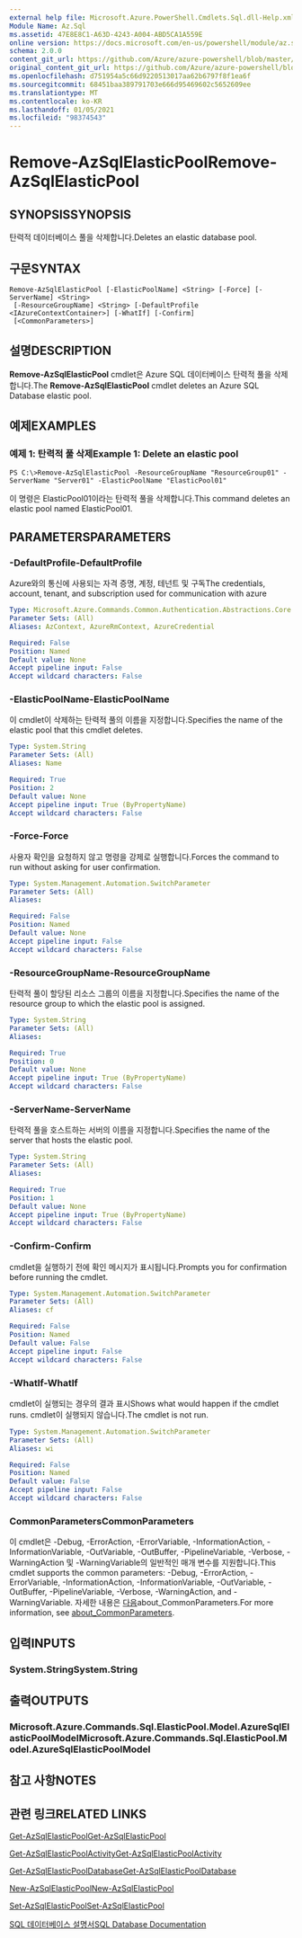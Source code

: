 ```yaml
---
external help file: Microsoft.Azure.PowerShell.Cmdlets.Sql.dll-Help.xml
Module Name: Az.Sql
ms.assetid: 47E8E8C1-A63D-4243-A004-ABD5CA1A559E
online version: https://docs.microsoft.com/en-us/powershell/module/az.sql/remove-azsqlelasticpool
schema: 2.0.0
content_git_url: https://github.com/Azure/azure-powershell/blob/master/src/Sql/Sql/help/Remove-AzSqlElasticPool.md
original_content_git_url: https://github.com/Azure/azure-powershell/blob/master/src/Sql/Sql/help/Remove-AzSqlElasticPool.md
ms.openlocfilehash: d751954a5c66d9220513017aa62b6797f8f1ea6f
ms.sourcegitcommit: 68451baa389791703e666d95469602c5652609ee
ms.translationtype: MT
ms.contentlocale: ko-KR
ms.lasthandoff: 01/05/2021
ms.locfileid: "98374543"
---
```

# <span data-ttu-id="2fddb-101">Remove-AzSqlElasticPool</span><span class="sxs-lookup"><span data-stu-id="2fddb-101">Remove-AzSqlElasticPool</span></span>

## <span data-ttu-id="2fddb-102">SYNOPSIS</span><span class="sxs-lookup"><span data-stu-id="2fddb-102">SYNOPSIS</span></span>
<span data-ttu-id="2fddb-103">탄력적 데이터베이스 풀을 삭제합니다.</span><span class="sxs-lookup"><span data-stu-id="2fddb-103">Deletes an elastic database pool.</span></span>

## <span data-ttu-id="2fddb-104">구문</span><span class="sxs-lookup"><span data-stu-id="2fddb-104">SYNTAX</span></span>

```
Remove-AzSqlElasticPool [-ElasticPoolName] <String> [-Force] [-ServerName] <String>
 [-ResourceGroupName] <String> [-DefaultProfile <IAzureContextContainer>] [-WhatIf] [-Confirm]
 [<CommonParameters>]
```

## <span data-ttu-id="2fddb-105">설명</span><span class="sxs-lookup"><span data-stu-id="2fddb-105">DESCRIPTION</span></span>
<span data-ttu-id="2fddb-106">**Remove-AzSqlElasticPool** cmdlet은 Azure SQL 데이터베이스 탄력적 풀을 삭제합니다.</span><span class="sxs-lookup"><span data-stu-id="2fddb-106">The **Remove-AzSqlElasticPool** cmdlet deletes an Azure SQL Database elastic pool.</span></span>

## <span data-ttu-id="2fddb-107">예제</span><span class="sxs-lookup"><span data-stu-id="2fddb-107">EXAMPLES</span></span>

### <span data-ttu-id="2fddb-108">예제 1: 탄력적 풀 삭제</span><span class="sxs-lookup"><span data-stu-id="2fddb-108">Example 1: Delete an elastic pool</span></span>
```
PS C:\>Remove-AzSqlElasticPool -ResourceGroupName "ResourceGroup01" -ServerName "Server01" -ElasticPoolName "ElasticPool01"
```

<span data-ttu-id="2fddb-109">이 명령은 ElasticPool01이라는 탄력적 풀을 삭제합니다.</span><span class="sxs-lookup"><span data-stu-id="2fddb-109">This command deletes an elastic pool named ElasticPool01.</span></span>

## <span data-ttu-id="2fddb-110">PARAMETERS</span><span class="sxs-lookup"><span data-stu-id="2fddb-110">PARAMETERS</span></span>

### <span data-ttu-id="2fddb-111">-DefaultProfile</span><span class="sxs-lookup"><span data-stu-id="2fddb-111">-DefaultProfile</span></span>
<span data-ttu-id="2fddb-112">Azure와의 통신에 사용되는 자격 증명, 계정, 테넌트 및 구독</span><span class="sxs-lookup"><span data-stu-id="2fddb-112">The credentials, account, tenant, and subscription used for communication with azure</span></span>

```yaml
Type: Microsoft.Azure.Commands.Common.Authentication.Abstractions.Core.IAzureContextContainer
Parameter Sets: (All)
Aliases: AzContext, AzureRmContext, AzureCredential

Required: False
Position: Named
Default value: None
Accept pipeline input: False
Accept wildcard characters: False
```

### <span data-ttu-id="2fddb-113">-ElasticPoolName</span><span class="sxs-lookup"><span data-stu-id="2fddb-113">-ElasticPoolName</span></span>
<span data-ttu-id="2fddb-114">이 cmdlet이 삭제하는 탄력적 풀의 이름을 지정합니다.</span><span class="sxs-lookup"><span data-stu-id="2fddb-114">Specifies the name of the elastic pool that this cmdlet deletes.</span></span>

```yaml
Type: System.String
Parameter Sets: (All)
Aliases: Name

Required: True
Position: 2
Default value: None
Accept pipeline input: True (ByPropertyName)
Accept wildcard characters: False
```

### <span data-ttu-id="2fddb-115">-Force</span><span class="sxs-lookup"><span data-stu-id="2fddb-115">-Force</span></span>
<span data-ttu-id="2fddb-116">사용자 확인을 요청하지 않고 명령을 강제로 실행합니다.</span><span class="sxs-lookup"><span data-stu-id="2fddb-116">Forces the command to run without asking for user confirmation.</span></span>

```yaml
Type: System.Management.Automation.SwitchParameter
Parameter Sets: (All)
Aliases:

Required: False
Position: Named
Default value: None
Accept pipeline input: False
Accept wildcard characters: False
```

### <span data-ttu-id="2fddb-117">-ResourceGroupName</span><span class="sxs-lookup"><span data-stu-id="2fddb-117">-ResourceGroupName</span></span>
<span data-ttu-id="2fddb-118">탄력적 풀이 할당된 리소스 그룹의 이름을 지정합니다.</span><span class="sxs-lookup"><span data-stu-id="2fddb-118">Specifies the name of the resource group to which the elastic pool is assigned.</span></span>

```yaml
Type: System.String
Parameter Sets: (All)
Aliases:

Required: True
Position: 0
Default value: None
Accept pipeline input: True (ByPropertyName)
Accept wildcard characters: False
```

### <span data-ttu-id="2fddb-119">-ServerName</span><span class="sxs-lookup"><span data-stu-id="2fddb-119">-ServerName</span></span>
<span data-ttu-id="2fddb-120">탄력적 풀을 호스트하는 서버의 이름을 지정합니다.</span><span class="sxs-lookup"><span data-stu-id="2fddb-120">Specifies the name of the server that hosts the elastic pool.</span></span>

```yaml
Type: System.String
Parameter Sets: (All)
Aliases:

Required: True
Position: 1
Default value: None
Accept pipeline input: True (ByPropertyName)
Accept wildcard characters: False
```

### <span data-ttu-id="2fddb-121">-Confirm</span><span class="sxs-lookup"><span data-stu-id="2fddb-121">-Confirm</span></span>
<span data-ttu-id="2fddb-122">cmdlet을 실행하기 전에 확인 메시지가 표시됩니다.</span><span class="sxs-lookup"><span data-stu-id="2fddb-122">Prompts you for confirmation before running the cmdlet.</span></span>

```yaml
Type: System.Management.Automation.SwitchParameter
Parameter Sets: (All)
Aliases: cf

Required: False
Position: Named
Default value: False
Accept pipeline input: False
Accept wildcard characters: False
```

### <span data-ttu-id="2fddb-123">-WhatIf</span><span class="sxs-lookup"><span data-stu-id="2fddb-123">-WhatIf</span></span>
<span data-ttu-id="2fddb-124">cmdlet이 실행되는 경우의 결과 표시</span><span class="sxs-lookup"><span data-stu-id="2fddb-124">Shows what would happen if the cmdlet runs.</span></span>
<span data-ttu-id="2fddb-125">cmdlet이 실행되지 않습니다.</span><span class="sxs-lookup"><span data-stu-id="2fddb-125">The cmdlet is not run.</span></span>

```yaml
Type: System.Management.Automation.SwitchParameter
Parameter Sets: (All)
Aliases: wi

Required: False
Position: Named
Default value: False
Accept pipeline input: False
Accept wildcard characters: False
```

### <span data-ttu-id="2fddb-126">CommonParameters</span><span class="sxs-lookup"><span data-stu-id="2fddb-126">CommonParameters</span></span>
<span data-ttu-id="2fddb-127">이 cmdlet은 -Debug, -ErrorAction, -ErrorVariable, -InformationAction, -InformationVariable, -OutVariable, -OutBuffer, -PipelineVariable, -Verbose, -WarningAction 및 -WarningVariable의 일반적인 매개 변수를 지원합니다.</span><span class="sxs-lookup"><span data-stu-id="2fddb-127">This cmdlet supports the common parameters: -Debug, -ErrorAction, -ErrorVariable, -InformationAction, -InformationVariable, -OutVariable, -OutBuffer, -PipelineVariable, -Verbose, -WarningAction, and -WarningVariable.</span></span> <span data-ttu-id="2fddb-128">자세한 내용은 [다음](http://go.microsoft.com/fwlink/?LinkID=113216)about_CommonParameters.</span><span class="sxs-lookup"><span data-stu-id="2fddb-128">For more information, see [about_CommonParameters](http://go.microsoft.com/fwlink/?LinkID=113216).</span></span>

## <span data-ttu-id="2fddb-129">입력</span><span class="sxs-lookup"><span data-stu-id="2fddb-129">INPUTS</span></span>

### <span data-ttu-id="2fddb-130">System.String</span><span class="sxs-lookup"><span data-stu-id="2fddb-130">System.String</span></span>

## <span data-ttu-id="2fddb-131">출력</span><span class="sxs-lookup"><span data-stu-id="2fddb-131">OUTPUTS</span></span>

### <span data-ttu-id="2fddb-132">Microsoft.Azure.Commands.Sql.ElasticPool.Model.AzureSqlElasticPoolModel</span><span class="sxs-lookup"><span data-stu-id="2fddb-132">Microsoft.Azure.Commands.Sql.ElasticPool.Model.AzureSqlElasticPoolModel</span></span>

## <span data-ttu-id="2fddb-133">참고 사항</span><span class="sxs-lookup"><span data-stu-id="2fddb-133">NOTES</span></span>

## <span data-ttu-id="2fddb-134">관련 링크</span><span class="sxs-lookup"><span data-stu-id="2fddb-134">RELATED LINKS</span></span>

[<span data-ttu-id="2fddb-135">Get-AzSqlElasticPool</span><span class="sxs-lookup"><span data-stu-id="2fddb-135">Get-AzSqlElasticPool</span></span>](./Get-AzSqlElasticPool.md)

[<span data-ttu-id="2fddb-136">Get-AzSqlElasticPoolActivity</span><span class="sxs-lookup"><span data-stu-id="2fddb-136">Get-AzSqlElasticPoolActivity</span></span>](./Get-AzSqlElasticPoolActivity.md)

[<span data-ttu-id="2fddb-137">Get-AzSqlElasticPoolDatabase</span><span class="sxs-lookup"><span data-stu-id="2fddb-137">Get-AzSqlElasticPoolDatabase</span></span>](./Get-AzSqlElasticPoolDatabase.md)

[<span data-ttu-id="2fddb-138">New-AzSqlElasticPool</span><span class="sxs-lookup"><span data-stu-id="2fddb-138">New-AzSqlElasticPool</span></span>](./New-AzSqlElasticPool.md)

[<span data-ttu-id="2fddb-139">Set-AzSqlElasticPool</span><span class="sxs-lookup"><span data-stu-id="2fddb-139">Set-AzSqlElasticPool</span></span>](./Set-AzSqlElasticPool.md)

[<span data-ttu-id="2fddb-140">SQL 데이터베이스 설명서</span><span class="sxs-lookup"><span data-stu-id="2fddb-140">SQL Database Documentation</span></span>](https://docs.microsoft.com/azure/sql-database/)


